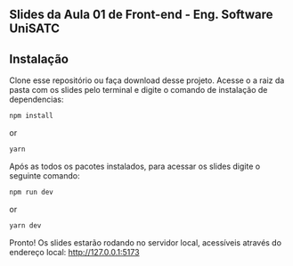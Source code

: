 ## Slides da Aula 01 de Front-end - Eng. Software UniSATC

## Instalação

Clone esse repositório ou faça download desse projeto. Acesse o a raiz da pasta com os slides pelo terminal e digite o comando de instalação de dependencias:

```bash
npm install
```

or

```bash
yarn
```

Após as todos os pacotes instalados, para acessar os slides digite o seguinte comando:

```bash
npm run dev
```

or

```bash
yarn dev
```

Pronto! Os slides estarão rodando no servidor local, acessíveis através do endereço local: http://127.0.0.1:5173
